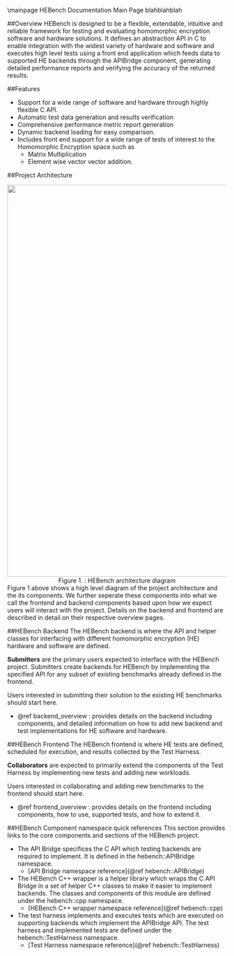 \mainpage HEBench Documentation Main Page blahblahblah

##Overview
HEBench is designed to be a flexible, extendable, intuitive and reliable framework for testing and evaluating homomorphic encryption software and hardware solutions. It defines an abstraction API in C to enable integration with the widest variety of hardware and software and executes high level tests using a front end application which feeds data to supported HE backends through the APIBridge component, generating detailed performance reports and verifying the accuracy of the returned results. 

##Features
 - Support for a wide range of software and hardware through highly flexible C API.
 - Automatic test data generation and results verification
 - Comprehensive performance metric report generation
 - Dynamic backend loading for easy comparison. 
 - Includes front end support for a wide range of tests of interest to the Homomorphic Encryption space such as
     - Matrix Multiplication
     - Element wise vector vector addition.

##Project Architecture
<div align="center">
  <img width="900" src="architecture_diagram.png" /><br>
  <span>Figure 1. : HEBench architecture diagram</span>
</div>
Figure 1 above shows a high level diagram of the project architecture and the its components. We further seperate these components into what we call the frontend and backend components based upon how we expect users will interact with the project. Details on the backend and frontend are described in detail on their respective overview pages.

##HEBench Backend
The HEBench backend is where the API and helper classes for interfacing with different homomorphic encryption (HE) hardware and software are defined.

<b>Submitters</b> are the primary users expected to interface with the HEBench project. Submitters create backends for HEBench by implementing the specified API for any subset of existing benchmarks already defined in the frontend.

Users interested in submitting their solution to the existing HE benchmarks should start here.

- @ref backend_overview : provides details on the backend including components, and detailed information on how to add new backend and test implementations for HE software and hardware.

##HEBench Frontend
The HEBench frontend is where HE tests are defined, scheduled for execution, and results collected by the Test Harness.

<b>Collaborators</b> are expected to primarily extend the components of the Test Harness
by implementing new tests and adding new workloads.

Users interested in collaborating and adding new benchmarks to the frontend should start here.

- @ref frontend_overview : provides details on the frontend including components, how to use, supported tests, and how to extend it.
	
##HEBench Component namespace quick references 
This section provides links to the core components and sections of the HEBench project. 
 - The API Bridge specifices the C API which testing backends are required to implement. It is defined in the hebench::APIBridge namespace. 
     - [API Bridge namespace reference](@ref hebench::APIBridge)
 - The HEBench C++ wrapper is a helper library which wraps the C API Bridge in a set of helper C++ classes to make it easier to implement backends. The classes and components of this module are defined under the hebench::cpp namespace. 
     - [HEBench C++ wrapper namespace reference](@ref hebench::cpp)
 - The test harness implements and executes tests which are executed on supporting backends which implement the APIBridge API. The test harness and implemented tests are defined under the hebench::TestHarness namespace. 
     - [Test Harness namespace reference](@ref hebench::TestHarness)
	
